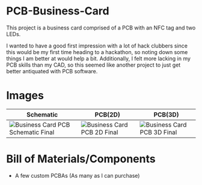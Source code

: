 # PCB-Business-Card
This project is a business card comprised of a PCB with an NFC tag and two LEDs.

I wanted to have a good first impression with a lot of hack clubbers since this would be my first time heading to a hackathon, so noting down some things I am better at would help a bit. Additionally, I felt more lacking in my PCB skills than my CAD, so this seemed like another project to just get better antiquated with PCB software.

# Images
|  Schematic  |  PCB(2D)  |  PCB(3D)  |
| --- | --- | --- |
|  ![Business Card PCB Schematic Final](https://github.com/user-attachments/assets/13cd6177-0a06-4f96-b621-f155be8838b3)  |  ![Business Card PCB 2D Final](https://github.com/user-attachments/assets/ad76395a-c045-4222-b19d-dd5b1702e960)  |  ![Business Card PCB 3D Final](https://github.com/user-attachments/assets/4f1cc41c-08c2-471a-9857-44e8c5575117)  |

# Bill of Materials/Components
- A few custom PCBAs (As many as I can purchase)
